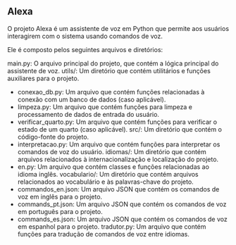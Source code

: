 ## Alexa
O projeto Alexa é um assistente de voz em Python que permite aos usuários interagirem com o sistema usando comandos de voz. 

Ele é composto pelos seguintes arquivos e diretórios:

main.py: O arquivo principal do projeto, que contém a lógica principal do assistente de voz.
utils/: Um diretório que contém utilitários e funções auxiliares para o projeto.
- conexao_db.py: Um arquivo que contém funções relacionadas à conexão com um banco de dados (caso aplicável).
- limpeza.py: Um arquivo que contém funções para limpeza e processamento de dados de entrada do usuário.
- verificar_quarto.py: Um arquivo que contém funções para verificar o estado de um quarto (caso aplicável).
src/: Um diretório que contém o código-fonte do projeto.
- interpretacao.py: Um arquivo que contém funções para interpretar os comandos de voz do usuário.
idiomas/: Um diretório que contém arquivos relacionados à internacionalização e localização do projeto.
- en.py: Um arquivo que contém classes e funções relacionadas ao idioma inglês.
vocabulario/: Um diretório que contém arquivos relacionados ao vocabulário e às palavras-chave do projeto.
- commandos_en.json: Um arquivo JSON que contém os comandos de voz em inglês para o projeto.
- commands_pt.json: Um arquivo JSON que contém os comandos de voz em português para o projeto.
- commands_es.json: Um arquivo JSON que contém os comandos de voz em espanhol para o projeto.
tradutor.py: Um arquivo que contém funções para tradução de comandos de voz entre idiomas.
